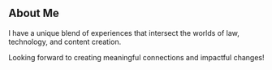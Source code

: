 ## About Me

I have a unique blend of experiences that intersect the worlds of law, technology, and content creation.

Looking forward to creating meaningful connections and impactful changes!

